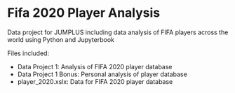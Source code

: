 # Fifa 2020 Player Analysis
Data project for JUMPLUS including data analysis of FIFA players across the world using Python and Jupyterbook

  Files included: 
  - Data Project 1: Analysis of FIFA 2020 player database 
  - Data Project 1 Bonus: Personal analysis of player database 
  - player_2020.xslx: Data for FIFA 2020 player database
